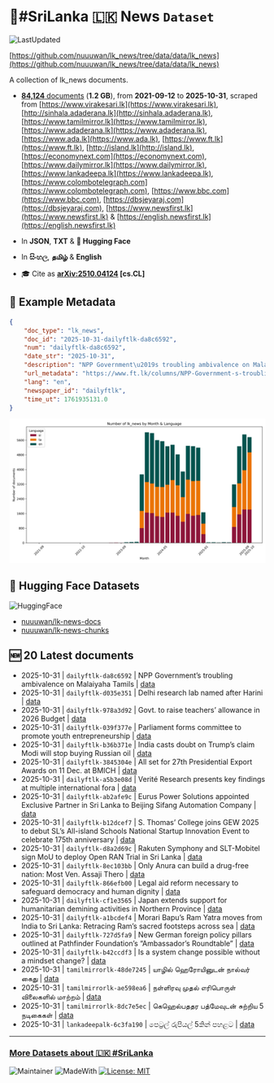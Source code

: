 # 📄#SriLanka 🇱🇰 News `Dataset`

![LastUpdated](https://img.shields.io/badge/last_updated-2025--11--01_00:47:04-green)

[https://github.com/nuuuwan/lk_news/tree/data/data/lk_news](https://github.com/nuuuwan/lk_news/tree/data/data/lk_news)

A collection of lk_news documents.

- [**84,124** documents](https://github.com/nuuuwan/lk_news/tree/data/data/lk_news) (**1.2 GB**), from **2021-09-12** to **2025-10-31**, scraped from [https://www.virakesari.lk](https://www.virakesari.lk), [http://sinhala.adaderana.lk](http://sinhala.adaderana.lk), [https://www.tamilmirror.lk](https://www.tamilmirror.lk), [https://www.adaderana.lk](https://www.adaderana.lk), [https://www.ada.lk](https://www.ada.lk), [https://www.ft.lk](https://www.ft.lk), [http://island.lk](http://island.lk), [https://economynext.com](https://economynext.com), [https://www.dailymirror.lk](https://www.dailymirror.lk), [https://www.lankadeepa.lk](https://www.lankadeepa.lk), [https://www.colombotelegraph.com](https://www.colombotelegraph.com), [https://www.bbc.com](https://www.bbc.com), [https://dbsjeyaraj.com](https://dbsjeyaraj.com), [https://www.newsfirst.lk](https://www.newsfirst.lk) & [https://english.newsfirst.lk](https://english.newsfirst.lk)

- In **JSON**, **TXT** & **🤗 Hugging Face**

- In **සිංහල**, **தமிழ்** & **English**

- 🎓 Cite as **[arXiv:2510.04124](https://arxiv.org/abs/2510.04124) [cs.CL]**

## 📝 Example Metadata

```json
{
    "doc_type": "lk_news",
    "doc_id": "2025-10-31-dailyftlk-da8c6592",
    "num": "dailyftlk-da8c6592",
    "date_str": "2025-10-31",
    "description": "NPP Government\u2019s troubling ambivalence on Malaiyaha Tamils",
    "url_metadata": "https://www.ft.lk/columns/NPP-Government-s-troubling-ambivalence-on-Malaiyaha-Tamils/4-783766",
    "lang": "en",
    "newspaper_id": "dailyftlk",
    "time_ut": 1761935131.0
}
```

![Chart](https://raw.githubusercontent.com/nuuuwan/lk_news/refs/heads/data/data/lk_news/docs_by_month_and_lang.png)

## 🤗 Hugging Face Datasets

![HuggingFace](https://img.shields.io/badge/-HuggingFace-FDEE21?style=for-the-badge&logo=HuggingFace)

- [nuuuwan/lk-news-docs](https://huggingface.co/datasets/nuuuwan/lk-news-docs)
- [nuuuwan/lk-news-chunks](https://huggingface.co/datasets/nuuuwan/lk-news-chunks)

## 🆕 20 Latest documents

- 2025-10-31 | `dailyftlk-da8c6592` | NPP Government’s troubling ambivalence on Malaiyaha Tamils | [data](https://github.com/nuuuwan/lk_news/tree/data/data/lk_news/2020s/2025/2025-10-31-dailyftlk-da8c6592)
- 2025-10-31 | `dailyftlk-d035e351` | Delhi research lab named after Harini | [data](https://github.com/nuuuwan/lk_news/tree/data/data/lk_news/2020s/2025/2025-10-31-dailyftlk-d035e351)
- 2025-10-31 | `dailyftlk-978a3d92` | Govt. to raise teachers’ allowance in 2026 Budget | [data](https://github.com/nuuuwan/lk_news/tree/data/data/lk_news/2020s/2025/2025-10-31-dailyftlk-978a3d92)
- 2025-10-31 | `dailyftlk-039f377e` | Parliament forms committee to promote youth entrepreneurship | [data](https://github.com/nuuuwan/lk_news/tree/data/data/lk_news/2020s/2025/2025-10-31-dailyftlk-039f377e)
- 2025-10-31 | `dailyftlk-b36b371e` | India casts doubt on Trump’s claim Modi will stop buying Russian oil | [data](https://github.com/nuuuwan/lk_news/tree/data/data/lk_news/2020s/2025/2025-10-31-dailyftlk-b36b371e)
- 2025-10-31 | `dailyftlk-3845304e` | All set for 27th Presidential Export Awards on 11 Dec. at BMICH | [data](https://github.com/nuuuwan/lk_news/tree/data/data/lk_news/2020s/2025/2025-10-31-dailyftlk-3845304e)
- 2025-10-31 | `dailyftlk-a5b3e08d` | Verité Research presents key  findings at multiple international fora | [data](https://github.com/nuuuwan/lk_news/tree/data/data/lk_news/2020s/2025/2025-10-31-dailyftlk-a5b3e08d)
- 2025-10-31 | `dailyftlk-ab2afe9c` | Eurus Power Solutions appointed  Exclusive Partner in Sri Lanka to  Beijing Sifang Automation Company | [data](https://github.com/nuuuwan/lk_news/tree/data/data/lk_news/2020s/2025/2025-10-31-dailyftlk-ab2afe9c)
- 2025-10-31 | `dailyftlk-b12dcef7` | S. Thomas’ College joins GEW 2025 to debut SL’s All-island Schools National Startup  Innovation Event to celebrate 175th anniversary | [data](https://github.com/nuuuwan/lk_news/tree/data/data/lk_news/2020s/2025/2025-10-31-dailyftlk-b12dcef7)
- 2025-10-31 | `dailyftlk-d8a2d69c` | Rakuten Symphony and SLT-Mobitel sign MoU to deploy Open RAN Trial in Sri Lanka | [data](https://github.com/nuuuwan/lk_news/tree/data/data/lk_news/2020s/2025/2025-10-31-dailyftlk-d8a2d69c)
- 2025-10-31 | `dailyftlk-8ec103bb` | Only Anura can build a drug-free nation: Most Ven. Assaji Thero | [data](https://github.com/nuuuwan/lk_news/tree/data/data/lk_news/2020s/2025/2025-10-31-dailyftlk-8ec103bb)
- 2025-10-31 | `dailyftlk-866efb00` | Legal aid reform necessary to safeguard democracy and human dignity | [data](https://github.com/nuuuwan/lk_news/tree/data/data/lk_news/2020s/2025/2025-10-31-dailyftlk-866efb00)
- 2025-10-31 | `dailyftlk-cf1e3565` | Japan extends support for humanitarian demining activities in Northern Province | [data](https://github.com/nuuuwan/lk_news/tree/data/data/lk_news/2020s/2025/2025-10-31-dailyftlk-cf1e3565)
- 2025-10-31 | `dailyftlk-a1bcdef4` | Morari Bapu’s Ram Yatra moves from India to Sri Lanka: Retracing Ram’s sacred footsteps across sea | [data](https://github.com/nuuuwan/lk_news/tree/data/data/lk_news/2020s/2025/2025-10-31-dailyftlk-a1bcdef4)
- 2025-10-31 | `dailyftlk-727d5fa9` | New German foreign policy pillars outlined at Pathfinder Foundation’s “Ambassador’s Roundtable” | [data](https://github.com/nuuuwan/lk_news/tree/data/data/lk_news/2020s/2025/2025-10-31-dailyftlk-727d5fa9)
- 2025-10-31 | `dailyftlk-b42ccdf3` | Is a system change possible without a mindset change? | [data](https://github.com/nuuuwan/lk_news/tree/data/data/lk_news/2020s/2025/2025-10-31-dailyftlk-b42ccdf3)
- 2025-10-31 | `tamilmirrorlk-48de7245` | யாழில் ஹெரோயினுடன் நால்வர் கைது | [data](https://github.com/nuuuwan/lk_news/tree/data/data/lk_news/2020s/2025/2025-10-31-tamilmirrorlk-48de7245)
- 2025-10-31 | `tamilmirrorlk-ae598ea6` | நள்ளிரவு முதல்  எரிபொருள் விலைகளில் மாற்றம் | [data](https://github.com/nuuuwan/lk_news/tree/data/data/lk_news/2020s/2025/2025-10-31-tamilmirrorlk-ae598ea6)
- 2025-10-31 | `tamilmirrorlk-8dc7e5ec` | கெஹெல்பததர பத்மேவுடன் சுற்றிய 5 நடிகைகள் | [data](https://github.com/nuuuwan/lk_news/tree/data/data/lk_news/2020s/2025/2025-10-31-tamilmirrorlk-8dc7e5ec)
- 2025-10-31 | `lankadeepalk-6c3fa190` | පෙට්‍රල් රුපියල් 5කින් පහළට | [data](https://github.com/nuuuwan/lk_news/tree/data/data/lk_news/2020s/2025/2025-10-31-lankadeepalk-6c3fa190)

---

### [More Datasets about 🇱🇰 #SriLanka](https://github.com/nuuuwan/lk_datasets)

![Maintainer](https://img.shields.io/badge/maintainer-nuuuwan-red)
![MadeWith](https://img.shields.io/badge/made_with-python-blue)
[![License: MIT](https://img.shields.io/badge/License-MIT-yellow.svg)](https://opensource.org/licenses/MIT)
